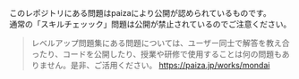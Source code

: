 このレポジトリにある問題はpaizaにより公開が認められているものです。<br>
通常の「スキルチェッック」問題は公開が禁止されているのでご注意ください。

>レベルアップ問題集にある問題については、ユーザー同士で解答を教え合ったり、コードを公開したり、授業や研修で使用することは何の問題もありません。是非、ご活用ください。
>https://paiza.jp/works/mondai
